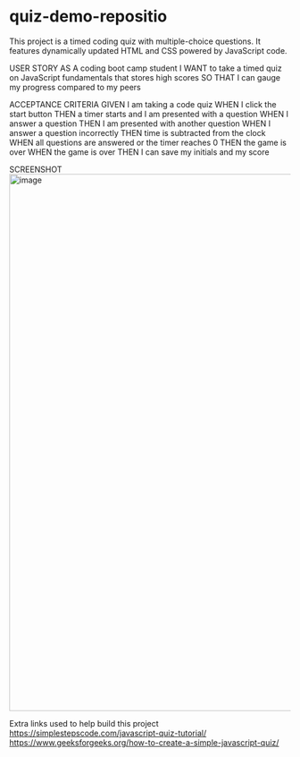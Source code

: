 # quiz-demo-repositio
This project is  a timed coding quiz with multiple-choice questions. It features dynamically updated HTML and CSS powered by JavaScript code. 

USER STORY
AS A coding boot camp student
I WANT to take a timed quiz on JavaScript fundamentals that stores high scores
SO THAT I can gauge my progress compared to my peers

ACCEPTANCE CRITERIA
GIVEN I am taking a code quiz
WHEN I click the start button
THEN a timer starts and I am presented with a question
WHEN I answer a question
THEN I am presented with another question
WHEN I answer a question incorrectly
THEN time is subtracted from the clock
WHEN all questions are answered or the timer reaches 0
THEN the game is over
WHEN the game is over
THEN I can save my initials and my score

SCREENSHOT
<img width="960" alt="image" src="https://user-images.githubusercontent.com/104780360/170350205-dcf5df34-af84-48c0-ae6f-8faaf085450f.png">

Extra links used to help build this project
https://simplestepscode.com/javascript-quiz-tutorial/
https://www.geeksforgeeks.org/how-to-create-a-simple-javascript-quiz/


